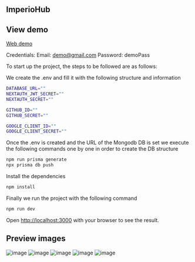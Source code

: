 ## ImperioHub

## View demo
[Web demo](https://imperiohub-qr24obbac-aledev11.vercel.app/auth)

Credentials:
Email: demo@gmail.com
Password: demoPass

To start up the project, the steps to be followed are as follows:

We create the .env and fill it with the following structure and information
```bash
DATABASE_URL=""
NEXTAUTH_JWT_SECRET=""
NEXTAUTH_SECRET=""

GITHUB_ID=""
GITHUB_SECRET=""

GOOGLE_CLIENT_ID=""
GOOGLE_CLIENT_SECRET=""
```

Once the .env is created and the URL of the Mongodb DB is set we execute the following commands one by one in order to create the DB structure

```bash
npm run prisma generate
npx prisma db push
```

Install the dependencies 
```bash
npm install
```
Finally we run the project with the following command
```bash
npm run dev
```

Open [http://localhost:3000](http://localhost:3000) with your browser to see the result.

## Preview images

![image](https://github.com/AleDev11/imperio_hub/assets/91348432/5a7e46f4-dc7b-4d6f-b92f-407a9427509f)
![image](https://github.com/AleDev11/imperio_hub/assets/91348432/4b00fbaa-0d54-412c-9a98-a47ec2644b66)
![image](https://github.com/AleDev11/imperio_hub/assets/91348432/60d84a53-569e-4261-a98c-a14c404d603c)
![image](https://github.com/AleDev11/imperio_hub/assets/91348432/a2c35e5c-59c8-48b0-aae5-17d72aa482e2)
![image](https://github.com/AleDev11/imperio_hub/assets/91348432/8274ff30-0691-4aee-8f6c-dac94ec31a37)
